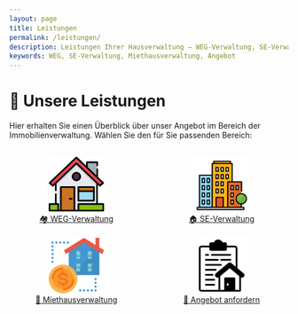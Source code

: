 ```yaml
---
layout: page
title: Leistungen
permalink: /leistungen/
description: Leistungen Ihrer Hausverwaltung – WEG-Verwaltung, SE-Verwaltung, Miethausverwaltung, Angebot anfordern
keywords: WEG, SE-Verwaltung, Miethausverwaltung, Angebot
---
```


<style>
.leistungen-container {
  display: flex;
  justify-content: space-around;
  flex-wrap: wrap;
  gap: 20px;
  margin-top: 30px;
}

.leistung-block {
  text-align: center;
  width: 200px;
}

.leistung-block img {
  width: 100px;
  height: 100px;
  transition: transform 0.3s ease;
}

.leistung-block img:hover {
  transform: scale(1.15);
}
</style>

# 💼 Unsere Leistungen

Hier erhalten Sie einen Überblick über unser Angebot im Bereich der Immobilienverwaltung. Wählen Sie den für Sie passenden Bereich:

<div class="leistungen-container">

<div class="leistung-block">
  <a href="/weg-verwaltung/">
    <img src="/assets/img/leistungen/01_WEG.png" alt="WEG-Verwaltung">
    <br/>
    🏘️ WEG-Verwaltung
  </a>
  <br/>
  
</div>

<div class="leistung-block">
  <a href="/sondereigentumsverwaltung/">
    <img src="/assets/img/leistungen/02_SE.png" alt="SE-Verwaltung">
    <br/>
    🏠 SE-Verwaltung
  </a>
  <br/>
  
</div>

<div class="leistung-block">
  <a href="/miethausverwaltung/">
    <img src="/assets/img/leistungen/03_miet.png" alt="Miethausverwaltung">
    <br/>
    🏢 Miethausverwaltung
  </a>
  <br/>
  
</div>

<div class="leistung-block">
  <a href="/angebot-anfordern/">
    <img src="/assets/img/leistungen/04-angebot.png" alt="Angebot anfordern">
    <br/>
    📩 Angebot anfordern
  </a>
  <br/>
  
</div>

</div>
